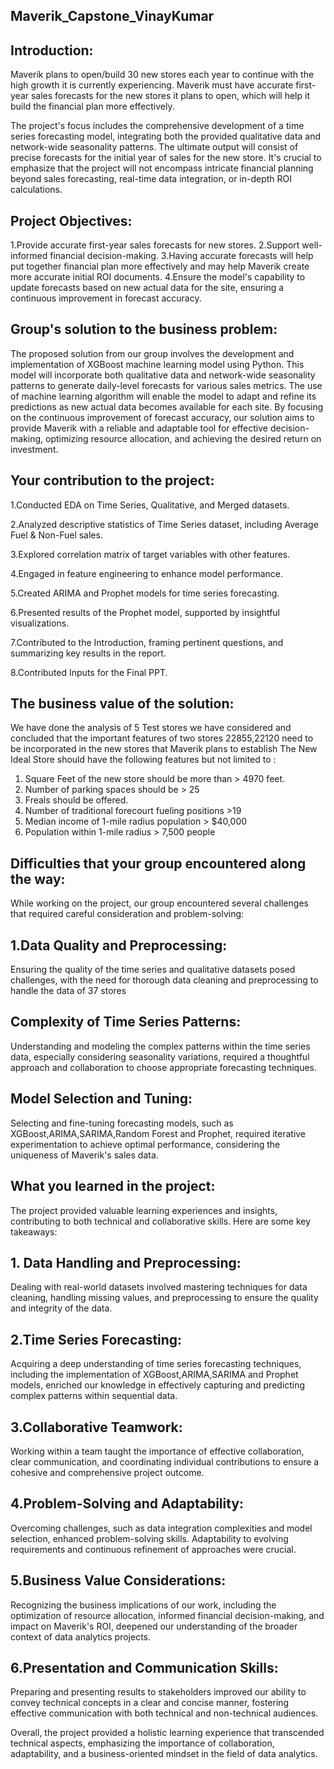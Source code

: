 ## Maverik_Capstone_VinayKumar

## Introduction:

Maverik plans to open/build 30 new stores each year to continue with the high growth it is currently experiencing. Maverik must have accurate first-year sales forecasts for the new stores it plans to open, which will help it build the financial plan more effectively.

The project's focus includes the comprehensive development of a time series forecasting model, integrating both the provided qualitative data and network-wide seasonality patterns. The ultimate output will consist of precise forecasts for the initial year of sales for the new store. It's crucial to emphasize that the project will not encompass intricate financial planning beyond sales forecasting, real-time data integration, or in-depth ROI calculations.

## Project Objectives:

1.Provide accurate first-year sales forecasts for new stores.
2.Support well-informed financial decision-making.
3.Having accurate forecasts will help put together financial plan more effectively and may help Maverik create more accurate initial ROI documents.
4.Ensure the model's capability to update forecasts based on new actual data for the site, ensuring a continuous improvement in forecast accuracy.

## Group's solution to the business problem:

The proposed solution from our group involves the development and implementation of XGBoost machine learning model using Python. This model will incorporate both qualitative data and network-wide seasonality patterns to generate daily-level forecasts for various sales metrics. The use of machine learning algorithm will enable the model to adapt and refine its predictions as new actual data becomes available for each site. By focusing on the continuous improvement of forecast accuracy, our solution aims to provide Maverik with a reliable and adaptable tool for effective decision-making, optimizing resource allocation, and achieving the desired return on investment.

## Your contribution to the project:

1.Conducted EDA on Time Series, Qualitative, and Merged datasets.

2.Analyzed descriptive statistics of Time Series dataset, including Average Fuel & Non-Fuel sales.

3.Explored correlation matrix of target variables with other features.

4.Engaged in feature engineering to enhance model performance.

5.Created ARIMA and Prophet models for time series forecasting.

6.Presented results of the Prophet model, supported by insightful visualizations.

7.Contributed to the Introduction, framing pertinent questions, and summarizing key results in the report.

8.Contributed Inputs for the Final PPT.

## The business value of the solution:

We have done the analysis of 5 Test stores we have considered and concluded that the important features of two stores 22855,22120 need to be incorporated in the new stores that Maverik plans to establish
The New Ideal Store should have the following features but not limited to :
1. Square Feet of the new store should be more than > 4970 feet.
2. Number of parking spaces should be > 25
3. Freals should be offered.
4. Number of traditional forecourt fueling positions >19
5. Median income of 1-mile radius population > $40,000
6. Population within 1-mile radius > 7,500 people

## Difficulties that your group encountered along the way:

While working on the project, our group encountered several challenges that required careful consideration and problem-solving:

## 1.Data Quality and Preprocessing: 
Ensuring the quality of the time series and qualitative datasets posed challenges, with the need for thorough data cleaning and preprocessing to handle the data of 37 stores

## Complexity of Time Series Patterns:
Understanding and modeling the complex patterns within the time series data, especially considering seasonality variations, required a thoughtful approach and collaboration to choose appropriate forecasting techniques.

## Model Selection and Tuning: 
Selecting and fine-tuning forecasting models, such as XGBoost,ARIMA,SARIMA,Random Forest and Prophet, required iterative experimentation to achieve optimal performance, considering the uniqueness of Maverik's sales data. 

## What you learned in the project: 

The project provided valuable learning experiences and insights, contributing to both technical and collaborative skills. Here are some key takeaways:

## 1. Data Handling and Preprocessing: 
Dealing with real-world datasets involved mastering techniques for data cleaning, handling missing values, and preprocessing to ensure the quality and integrity of the data.

## 2.Time Series Forecasting: 
Acquiring a deep understanding of time series forecasting techniques, including the implementation of XGBoost,ARIMA,SARIMA and Prophet models, enriched our knowledge in effectively capturing and predicting complex patterns within sequential data.

## 3.Collaborative Teamwork: 
Working within a team taught the importance of effective collaboration, clear communication, and coordinating individual contributions to ensure a cohesive and comprehensive project outcome.

## 4.Problem-Solving and Adaptability: 
Overcoming challenges, such as data integration complexities and model selection, enhanced problem-solving skills. Adaptability to evolving requirements and continuous refinement of approaches were crucial.

## 5.Business Value Considerations: 
Recognizing the business implications of our work, including the optimization of resource allocation, informed financial decision-making, and impact on Maverik's ROI, deepened our understanding of the broader context of data analytics projects.

## 6.Presentation and Communication Skills: 
Preparing and presenting results to stakeholders improved our ability to convey technical concepts in a clear and concise manner, fostering effective communication with both technical and non-technical audiences.

Overall, the project provided a holistic learning experience that transcended technical aspects, emphasizing the importance of collaboration, adaptability, and a business-oriented mindset in the field of data analytics.







